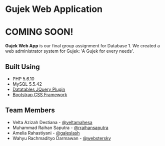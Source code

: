 Gujek Web Application
======
# COMING SOON! 
**Gujek Web App** is our final group assignment for Database 1. We created a web administrator system for Gujek: 'A Gujek for every needs'.

## Built Using
* PHP 5.6.10
* MySQL 5.5.42
* [Datatables JQuery Plugin](https://datatables.net)
* [Bootstrap CSS Framework](https://getbootstrap.com)

## Team Members
* Velta Azizah Destiana - [@veltamahesa](https://github.com/veltamahesa)
* Muhammad Raihan Saputra - [@rraihansaputra](https://github.com/rraihansaputra)
* Amelia Rahastiyani - [@galeslash](https://github.com/galeslash)
* Wahyu Rachmadityo Darmawan - [@webstersky](https://github.com/webstersky)